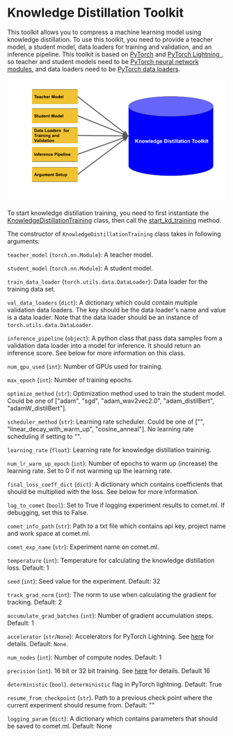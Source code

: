 # Knowledge Distillation Toolkit

This toolkit allows you to compress a machine learning model using knowledge distillation. To use this toolkit, you need to provide a teacher model, a student model, data loaders for training and validation, and an inference pipeline. This toolkit is based on [PyTorch](https://pytorch.org/) and [PyTorch Lightning
](https://github.com/PyTorchLightning/pytorch-lightning), so teacher and student models need to be [PyTorch neural network modules](https://pytorch.org/docs/stable/generated/torch.nn.Module.html), and data loaders need to be [PyTorch data loaders](https://pytorch.org/docs/stable/data.html).

![demo image](./demo_img.png)

To start knowledge distillation training, you need to first instantiate the [KnowledgeDistillationTraining](https://github.com/georgian-io/Knowledge-Distillation-Toolkit/blob/f39eed6dd66f924058c9ee4b16453014efb07b75/knowledge_distillation/kd_training.py#L178) class, then call the [start_kd_training](https://github.com/georgian-io/Knowledge-Distillation-Toolkit/blob/f39eed6dd66f924058c9ee4b16453014efb07b75/knowledge_distillation/kd_training.py#L261) method.

The constructor of `KnowledgeDistillationTraining` class takes in following arguments:

`teacher_model` (`torch.nn.Module`): A teacher model.

`student_model` (`torch.nn.Module`): A student model.

`train_data_loader` (`torch.utils.data.DataLoader`): Data loader for the training data set.

`val_data_loaders` (`dict`): A dictionary which could contain multiple validation data loaders. The key should be the data loader's name and value is a data loader. Note that the data loader should be an instance of `torch.utils.data.DataLoader`.

`inference_pipeline` (`object`): A python class that pass data samples from a validation data loader into a model for inference. It should return an inference score. See below for more information on this class.

`num_gpu_used` (`int`): Number of GPUs used for training.

`max_epoch` (`int`): Number of training epochs.

`optimize_method` (`str`): Optimization method used to train the student model. Could be one of ["adam", "sgd", "adam_wav2vec2.0", "adam_distilBert", "adamW_distilBert"].

`scheduler_method` (`str`): Learning rate scheduler. Could be one of ["", "linear_decay_with_warm_up", "cosine_anneal"]. No learning rate scheduling if setting to "".

`learning_rate` (`float`): Learning rate for knowledge distillation traininig. 

`num_lr_warm_up_epoch` (`int`): Number of epochs to warm up (increase) the learning rate. Set to 0 if not warming up the learning rate. 

`final_loss_coeff_dict` (`dict`): A dictionary which contains coefficients that should be multiplied with the loss. See below for more information.

`log_to_comet` (`bool`): Set to True if logging experiment results to comet.ml. If debugging, set this to False.

`comet_info_path` (`str`): Path to a txt file which contains api key, project name and work space at comet.ml.

`comet_exp_name` (`str`): Experiment name on comet.ml.

`temperature` (`int`): Temperature for calculating the knowledge distillation loss. Default: 1

`seed` (`int`): Seed value for the experiment. Default: 32

`track_grad_norm` (`int`): The norm to use when calculating the gradient for tracking. Default: 2

`accumulate_grad_batches` (`int`): Number of gradient accumulation steps. Default: 1

`accelerator` (`str`/`None`): Accelerators for PyTorch Lightning. See [here](https://pytorch-lightning.readthedocs.io/en/1.1.1/accelerators.html) for details. Default: `None`.

`num_nodes` (`int`): Number of compute nodes. Default: 1

`precision` (`int`). 16 bit or 32 bit training. See [here](https://pytorch-lightning.readthedocs.io/en/latest/amp.html) for details. Default 16

`deterministic` (`bool`). `deterministic` flag in PyTorch lightning. Default: True

`resume_from_checkpoint` (`str`). Path to a previous check point where the current experiment should resume from. Default: ""

`logging_param` (`dict`): A dictionary which contains parameters that should be saved to comet.ml. Default: None




